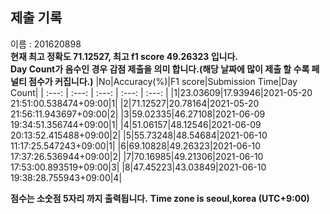 


  
## 제출 기록  
이름 : 201620898  
**현재 최고 정확도 71.12527, 최고 f1 score 49.26323 입니다.**  
**Day Count가 음수인 경우 감점 제출을 의미 합니다.(해당 날짜에 많이 제출 할 수록 페널티 점수가 커집니다.)**
|No|Accuracy(%)|F1 score|Submission Time|Day Count|
| :---: | :---: | :---: | :---: | :---: |
|1|23.03609|17.93946|2021-05-20 21:51:00.538474+09:00|1|
|2|71.12527|20.78164|2021-05-20 21:56:11.943697+09:00|2|
|3|59.02335|46.27108|2021-06-09 19:34:51.356744+09:00|1|
|4|51.06157|48.12546|2021-06-09 20:13:52.415488+09:00|2|
|5|55.73248|48.54684|2021-06-10 11:17:25.547243+09:00|1|
|6|69.10828|49.26323|2021-06-10 17:37:26.536944+09:00|2|
|7|70.16985|49.21306|2021-06-10 17:53:00.893519+09:00|3|
|8|47.45223|43.03849|2021-06-10 19:38:28.755943+09:00|4|


**점수는 소숫점 5자리 까지 출력됩니다.**
**Time zone is seoul,korea (UTC+9:00)**

